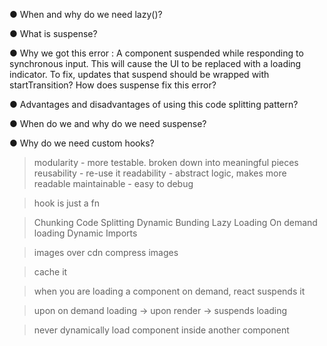 ● When and why do we need lazy()?
<!-- TODO -->


● What is suspense?
<!-- TODO -->



● Why we got this error : A component suspended while responding to synchronous input. This will cause the UI to be replaced with a loading indicator. To fix, updates that suspend should be wrapped with startTransition? How does suspense fix this error?
<!-- TODO -->


● Advantages and disadvantages of using this code splitting pattern?
<!-- TODO -->

● When do we and why do we need suspense?
<!-- TODO -->


● Why do we need custom hooks?
> modularity - more testable. broken down into meaningful pieces
> reusability - re-use it
> readability - abstract logic, makes more readable
> maintainable - easy to debug


> hook is just a fn



> Chunking
> Code Splitting
> Dynamic Bunding
> Lazy Loading
> On demand loading
> Dynamic Imports



> images over cdn
> compress images

> cache it


> when you are loading a component on demand, react suspends it

> upon on demand loading -> upon render -> suspends loading


> never dynamically load component inside another component